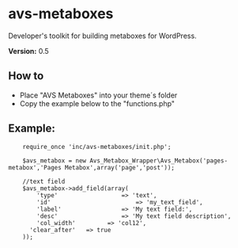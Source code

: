 # avs-metaboxes
Developer's toolkit for building metaboxes for WordPress.

**Version:**        0.5

## How to
* Place "AVS Metaboxes" into your theme´s folder
* Copy the example below to the "functions.php"

## Example:

        require_once 'inc/avs-metaboxes/init.php';

        $avs_metabox = new Avs_Metabox_Wrapper\Avs_Metabox('pages-metabox','Pages Metabox',array('page','post'));

        //text field
        $avs_metabox->add_field(array(
        	'type'					=> 'text',
        	'id' 						=> 'my_text_field',
        	'label' 				=> 'My text field:',
        	'desc' 					=> 'My text field description',
        	'col_width' 		=> 'col12',
          'clear_after'   => true
        ));
